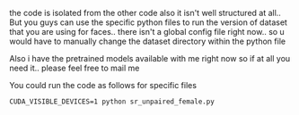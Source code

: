 the code is isolated from the other code also it isn't well structured at all.. 
But you guys can use the specific python files to run the version of dataset that you are using for faces..
there isn't a global config file right now.. so u would have to manually change the dataset directory within the python file

Also i have the pretrained models available with me right now so  if at all you need it.. please feel free to mail me

You could run the code as follows for specific files

`CUDA_VISIBLE_DEVICES=1 python sr_unpaired_female.py`
